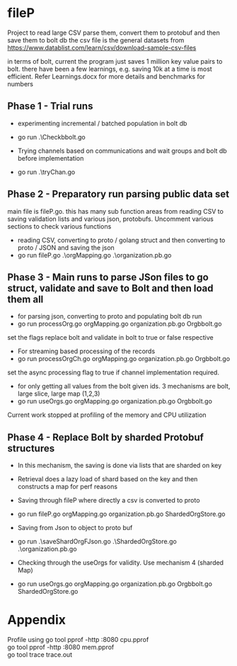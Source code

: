 # fileP

Project to read large CSV parse them, convert them to protobuf and then save them to bolt db 
the csv file is the general datasets from https://www.datablist.com/learn/csv/download-sample-csv-files


in terms of bolt, current the program just saves 1 million key value pairs to bolt. there have been a few learnings, e.g. saving 10k at a time is most efficient. Refer Learnings.docx for more details and benchmarks for numbers 

## Phase 1 - Trial runs 
* experimenting incremental / batched population in bolt db 
* go run .\Checkbbolt.go  

* Trying channels based on communications and wait groups and bolt db before implementation 
* go run .\tryChan.go

## Phase 2 - Preparatory run parsing public data set
main file is fileP.go. this has many sub function areas from reading CSV to saving validation lists and various json, protobufs. Uncomment various sections to check various functions 

* reading CSV, converting to proto / golang struct and then converting to proto / JSON and saving the json 
* go run fileP.go .\orgMapping.go .\organization.pb.go 


## Phase 3 - Main runs to parse JSon files to go struct, validate and save to Bolt and then load them all 

* for parsing json, converting to proto and populating bolt db run 
* go run processOrg.go orgMapping.go organization.pb.go Orgbbolt.go 

set the flags replace bolt and validate in bolt to true or false respective 

* For streaming based processing of the records 
* go run processOrgCh.go orgMapping.go organization.pb.go Orgbbolt.go

set the async processing flag to true if channel implementation required. 

* for only getting all values from the bolt given ids. 3 mechanisms are bolt, large slice, large map (1,2,3)
* go run useOrgs.go orgMapping.go organization.pb.go Orgbbolt.go   

Current work stopped at profiling of the memory and CPU utilization 

## Phase 4 - Replace Bolt by sharded Protobuf structures 
* In this mechanism, the saving is done via lists that are sharded on key 
* Retrieval does a lazy load of shard based on the key and then constructs a map for perf reasons 

* Saving through fileP where directly a csv is converted to proto 
* go run fileP.go orgMapping.go organization.pb.go ShardedOrgStore.go 

* Saving from Json to object to proto buf 
* go run .\saveShardOrgFJson.go .\ShardedOrgStore.go .\organization.pb.go

* Checking through the useOrgs for validity. Use mechanism 4 (sharded Map)
* go run useOrgs.go orgMapping.go organization.pb.go Orgbbolt.go   ShardedOrgStore.go

# Appendix 
 Profile using 
go tool pprof -http :8080 cpu.pprof    
go tool pprof -http :8080 mem.pprof     
go tool trace trace.out
